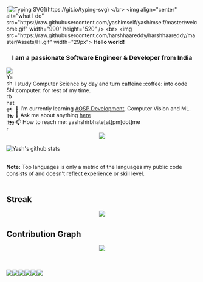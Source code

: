 [![Typing SVG](https://readme-typing-svg.herokuapp.com?color=%23F76767&center=true&width=500&lines=Hello+world!+I+am+Yash;I+am+a+Software+Engineer+by+profession;I+work+on+various+projects+in+my+free+time;Thanks+for+visiting+my+profile.)](https://git.io/typing-svg)
</br>
      <img align="center" alt="what I do" src="https://raw.githubusercontent.com/yashimself/yashimself/master/welcome.gif" width="990" height="520" />
      <br>
      <img src="https://raw.githubusercontent.com/harshhaareddy/harshhaareddy/master/Assets/Hi.gif" width="29px"> **Hello world!**</br>
<h3 align="center"> I am a passionate Software Engineer & Developer from India</h3>
<a href="https://twitter.com/shirbhateyash">
  <img align="left" alt=" Yash Shirbhate | Twitter" width="21px" src="https://raw.githubusercontent.com/anuraghazra/anuraghazra/master/assets/twitter.svg" />
</a>
<br />
<br />
I study Computer Science by day and turn caffeine :coffee: into code :computer: for rest of my time.
<br />
<br />

- 🌱 I’m currently learning [AOSP Development](https://source.android.com/), Computer Vision and ML.
- 💬 Ask me about anything [here](https://github.com/yashimself/yashimself/issues)
- 📫 How to reach me: yashshirbhate[at]pm[dot]me



 <p align = "center"> <img float="left" margin=15px src="https://github-readme-stats.vercel.app/api/top-langs/?username=yashimself&hide=yacc,smpl&langs_count=10&show_icons=true&theme=radical" />

  <img float="left" margin=15px src="https://github-readme-stats.vercel.app/api?username=yashimself&show_icons=true&theme=radical&line_height=27" alt="Yash's github stats" /> </p>
<br>
  <b>Note:</b> Top languages is only a metric of the languages my public code consists of and doesn't reflect experience or skill level.
<br>
<br>

## Streak
<p align="center"><img src="https://github-readme-streak-stats.herokuapp.com?user=yashimself&date_format=M%20j%5B%2C%20Y%5D&theme=tokyonight&hide_rank=false&count_private=true&border_radius=10&line_height=28&hide_border=true&text_color=a3a3a3"></p>

## Contribution Graph

<p align = "center">
 <img src="https://activity-graph.herokuapp.com/graph?username=yashimself&text_color=a3a3a3&border_radius=10&line_height=28&hide_border=true&text_color=a3a3a3&theme=redical&area=true&area_color=a3a3a3"></p>
 <br>
 
<p align = "center">
<a href="https://github.com/yashimself/face_attendance">
  <img align="left" float=left src="https://github-readme-stats.vercel.app/api/pin/?username=yashimself&show_icons=true&repo=face_attendance&theme=radical" />
</a>
<a href="https://github.com/yashimself/android_kernel_sdm660">
  <img align="left" float=left src="https://github-readme-stats.vercel.app/api/pin/?username=yashimself&show_icons=true&repo=android_kernel_sdm660&theme=radical" />
</a>
<a href="https://github.com/yashimself/proprietary_vendor_asus">
  <img align="left" float=left src="https://github-readme-stats.vercel.app/api/pin/?username=yashimself&show_icons=true&repo=proprietary_vendor_asus&theme=radical" />
</a>
<a href="https://github.com/yashimself/cowin-alerts">
  <img align="left" float=left src="https://github-readme-stats.vercel.app/api/pin/?username=yashimself&show_icons=true&repo=cowin-alerts&theme=radical" />
</a>
<a href="https://github.com/yashimself/RSA">
  <img align="left" float=left src="https://github-readme-stats.vercel.app/api/pin/?username=yashimself&show_icons=true&repo=RSA&theme=radical" />
</a>
<a href="https://github.com/yashimself/attend-google-meet-meetings">
  <img align="left" float=left src="https://github-readme-stats.vercel.app/api/pin/?username=yashimself&show_icons=true&repo=attend-google-meet-meetings&theme=radical" />
</a>
  </p>
